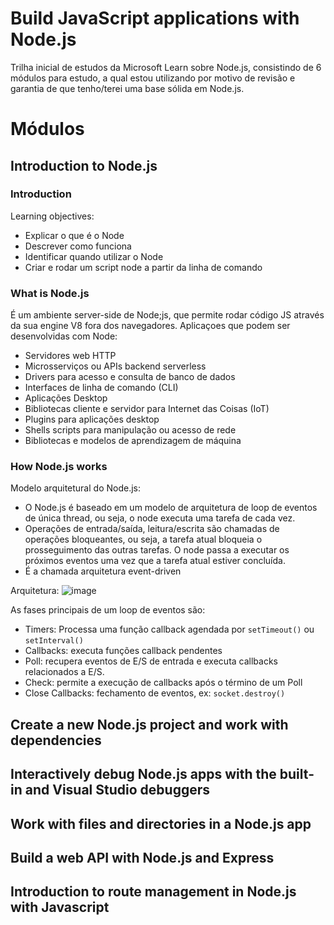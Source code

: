 # Build JavaScript applications with Node.js
Trilha inicial de estudos da Microsoft Learn sobre Node.js, consistindo de 6 módulos para estudo, a qual estou utilizando por motivo de revisão e garantia de que tenho/terei uma base sólida em Node.js. 

# Módulos
## Introduction to Node.js
### Introduction
Learning objectives:
- Explicar o que é o Node
- Descrever como funciona
- Identificar quando utilizar o Node
- Criar e rodar um script node a partir da linha de comando

### What is Node.js
É um ambiente server-side de Node;js, que permite rodar código JS através da sua engine V8 fora dos navegadores. 
Aplicaçoes que podem ser desenvolvidas com Node:
- Servidores web HTTP
- Microsserviços ou APIs backend serverless
- Drivers para acesso e consulta de banco de dados
- Interfaces de linha de comando (CLI)
- Aplicações Desktop
- Bibliotecas cliente e servidor para Internet das Coisas (IoT)
- Plugins para aplicações desktop
- Shells scripts para manipulação ou acesso de rede
- Bibliotecas e modelos de aprendizagem de máquina

### How Node.js works
Modelo arquitetural do Node.js: 
- O Node.js é baseado em um modelo de arquitetura de loop de eventos de única thread, ou seja, o node executa uma tarefa de cada vez.
- Operações de entrada/saída, leitura/escrita são chamadas de operações bloqueantes, ou seja, a tarefa atual bloqueia o prosseguimento das outras tarefas. O node passa a executar os próximos eventos uma vez que a tarefa atual estiver concluída.
- É a chamada arquitetura event-driven

Arquitetura: 
![image](https://user-images.githubusercontent.com/67758151/226448865-bc2cf562-f9a2-481f-acbb-0ad385ebb2d2.png)

As fases principais de um loop de eventos são:
- Timers: Processa uma função callback agendada por `setTimeout()` ou `setInterval()`
- Callbacks: executa funções callback pendentes
- Poll: recupera eventos de E/S de entrada e executa callbacks relacionados a E/S.
- Check: permite a execução de callbacks após o término de um Poll
- Close Callbacks: fechamento de eventos, ex: `socket.destroy()`



## Create a new Node.js project and work with dependencies
## Interactively debug Node.js apps with the built-in and Visual Studio debuggers
## Work with files and directories in a Node.js app
## Build a web API with Node.js and Express
## Introduction to route management in Node.js with Javascript 
